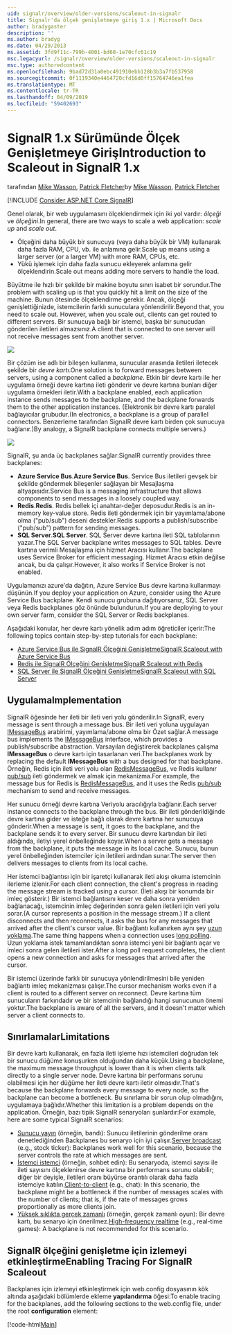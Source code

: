 ```yaml
---
uid: signalr/overview/older-versions/scaleout-in-signalr
title: Signalr'da ölçek genişletmeye giriş 1.x | Microsoft Docs
author: bradygaster
description: ''
ms.author: bradyg
ms.date: 04/29/2013
ms.assetid: 3fd9f11c-799b-4001-bd60-1e70cfc61c19
msc.legacyurl: /signalr/overview/older-versions/scaleout-in-signalr
msc.type: authoredcontent
ms.openlocfilehash: 9bad72d31a0ebc491910ebb128b3b3a7fb537958
ms.sourcegitcommit: 0f1119340e4464720cfd16d0ff15764746ea1fea
ms.translationtype: MT
ms.contentlocale: tr-TR
ms.lasthandoff: 04/09/2019
ms.locfileid: "59402693"
---
```

# <a name="introduction-to-scaleout-in-signalr-1x"></a><span data-ttu-id="9586c-102">SignalR 1.x Sürümünde Ölçek Genişletmeye Giriş</span><span class="sxs-lookup"><span data-stu-id="9586c-102">Introduction to Scaleout in SignalR 1.x</span></span>

<span data-ttu-id="9586c-103">tarafından [Mike Wasson](https://github.com/MikeWasson), [Patrick Fletcher](https://github.com/pfletcher)</span><span class="sxs-lookup"><span data-stu-id="9586c-103">by [Mike Wasson](https://github.com/MikeWasson), [Patrick Fletcher](https://github.com/pfletcher)</span></span>

[!INCLUDE [Consider ASP.NET Core SignalR](~/includes/signalr/signalr-version-disambiguation.md)]

<span data-ttu-id="9586c-104">Genel olarak, bir web uygulamasını ölçeklendirmek için iki yol vardır: *ölçeği* ve *ölçeğini*.</span><span class="sxs-lookup"><span data-stu-id="9586c-104">In general, there are two ways to scale a web application: *scale up* and *scale out*.</span></span>

- <span data-ttu-id="9586c-105">Ölçeğini daha büyük bir sunucuya (veya daha büyük bir VM) kullanarak daha fazla RAM, CPU, vb. ile anlamına gelir.</span><span class="sxs-lookup"><span data-stu-id="9586c-105">Scale up means using a larger server (or a larger VM) with more RAM, CPUs, etc.</span></span>
- <span data-ttu-id="9586c-106">Yükü işlemek için daha fazla sunucu ekleyerek anlamına gelir ölçeklendirin.</span><span class="sxs-lookup"><span data-stu-id="9586c-106">Scale out means adding more servers to handle the load.</span></span>

<span data-ttu-id="9586c-107">Büyütme ile hızlı bir şekilde bir makine boyutu sınırı isabet bir sorundur.</span><span class="sxs-lookup"><span data-stu-id="9586c-107">The problem with scaling up is that you quickly hit a limit on the size of the machine.</span></span> <span data-ttu-id="9586c-108">Bunun ötesinde ölçeklendirme gerekir. Ancak, ölçeği genişlettiğinizde, istemcilerin farklı sunuculara yönlendirilir.</span><span class="sxs-lookup"><span data-stu-id="9586c-108">Beyond that, you need to scale out. However, when you scale out, clients can get routed to different servers.</span></span> <span data-ttu-id="9586c-109">Bir sunucuya bağlı bir istemci, başka bir sunucudan gönderilen iletileri almazsınız.</span><span class="sxs-lookup"><span data-stu-id="9586c-109">A client that is connected to one server will not receive messages sent from another server.</span></span>

![](scaleout-in-signalr/_static/image1.png)

<span data-ttu-id="9586c-110">Bir çözüm ise adlı bir bileşen kullanma, sunucular arasında iletileri iletecek şekilde bir *devre kartı*.</span><span class="sxs-lookup"><span data-stu-id="9586c-110">One solution is to forward messages between servers, using a component called a *backplane*.</span></span> <span data-ttu-id="9586c-111">Etkin bir devre kartı ile her uygulama örneği devre kartına ileti gönderir ve devre kartına bunları diğer uygulama örnekleri iletir.</span><span class="sxs-lookup"><span data-stu-id="9586c-111">With a backplane enabled, each application instance sends messages to the backplane, and the backplane forwards them to the other application instances.</span></span> <span data-ttu-id="9586c-112">(Elektronik bir devre kartı paralel bağlayıcılar grubudur.</span><span class="sxs-lookup"><span data-stu-id="9586c-112">(In electronics, a backplane is a group of parallel connectors.</span></span> <span data-ttu-id="9586c-113">Benzerleme tarafından SignalR devre kartı birden çok sunucuya bağlanır.)</span><span class="sxs-lookup"><span data-stu-id="9586c-113">By analogy, a SignalR backplane connects multiple servers.)</span></span>

![](scaleout-in-signalr/_static/image2.png)

<span data-ttu-id="9586c-114">SignalR, şu anda üç backplanes sağlar:</span><span class="sxs-lookup"><span data-stu-id="9586c-114">SignalR currently provides three backplanes:</span></span>

- <span data-ttu-id="9586c-115">**Azure Service Bus**.</span><span class="sxs-lookup"><span data-stu-id="9586c-115">**Azure Service Bus**.</span></span> <span data-ttu-id="9586c-116">Service Bus iletileri gevşek bir şekilde göndermek bileşenler sağlayan bir Mesajlaşma altyapısıdır.</span><span class="sxs-lookup"><span data-stu-id="9586c-116">Service Bus is a messaging infrastructure that allows components to send messages in a loosely coupled way.</span></span>
- <span data-ttu-id="9586c-117">**Redis**.</span><span class="sxs-lookup"><span data-stu-id="9586c-117">**Redis**.</span></span> <span data-ttu-id="9586c-118">Redis bellek içi anahtar-değer deposudur.</span><span class="sxs-lookup"><span data-stu-id="9586c-118">Redis is an in-memory key-value store.</span></span> <span data-ttu-id="9586c-119">Redis ileti göndermek için bir yayımlama/abone olma ("pub/sub") deseni destekler.</span><span class="sxs-lookup"><span data-stu-id="9586c-119">Redis supports a publish/subscribe ("pub/sub") pattern for sending messages.</span></span>
- <span data-ttu-id="9586c-120">**SQL Server**.</span><span class="sxs-lookup"><span data-stu-id="9586c-120">**SQL Server**.</span></span> <span data-ttu-id="9586c-121">SQL Server devre kartına ileti SQL tablolarının yazar.</span><span class="sxs-lookup"><span data-stu-id="9586c-121">The SQL Server backplane writes messages to SQL tables.</span></span> <span data-ttu-id="9586c-122">Devre kartına verimli Mesajlaşma için hizmet Aracısı kullanır.</span><span class="sxs-lookup"><span data-stu-id="9586c-122">The backplane uses Service Broker for efficient messaging.</span></span> <span data-ttu-id="9586c-123">Hizmet Aracısı etkin değilse ancak, bu da çalışır.</span><span class="sxs-lookup"><span data-stu-id="9586c-123">However, it also works if Service Broker is not enabled.</span></span>

<span data-ttu-id="9586c-124">Uygulamanızı azure'da dağıtın, Azure Service Bus devre kartına kullanmayı düşünün.</span><span class="sxs-lookup"><span data-stu-id="9586c-124">If you deploy your application on Azure, consider using the Azure Service Bus backplane.</span></span> <span data-ttu-id="9586c-125">Kendi sunucu grubuna dağıtıyorsanız, SQL Server veya Redis backplanes göz önünde bulundurun.</span><span class="sxs-lookup"><span data-stu-id="9586c-125">If you are deploying to your own server farm, consider the SQL Server or Redis backplanes.</span></span>

<span data-ttu-id="9586c-126">Aşağıdaki konular, her devre kartı yönelik adım adım öğreticiler içerir:</span><span class="sxs-lookup"><span data-stu-id="9586c-126">The following topics contain step-by-step tutorials for each backplane:</span></span>

- [<span data-ttu-id="9586c-127">Azure Service Bus ile SignalR Ölçeğini Genişletme</span><span class="sxs-lookup"><span data-stu-id="9586c-127">SignalR Scaleout with Azure Service Bus</span></span>](scaleout-with-windows-azure-service-bus.md)
- [<span data-ttu-id="9586c-128">Redis ile SignalR Ölçeğini Genişletme</span><span class="sxs-lookup"><span data-stu-id="9586c-128">SignalR Scaleout with Redis</span></span>](scaleout-with-redis.md)
- [<span data-ttu-id="9586c-129">SQL Server ile SignalR Ölçeğini Genişletme</span><span class="sxs-lookup"><span data-stu-id="9586c-129">SignalR Scaleout with SQL Server</span></span>](scaleout-with-sql-server.md)

## <a name="implementation"></a><span data-ttu-id="9586c-130">Uygulama</span><span class="sxs-lookup"><span data-stu-id="9586c-130">Implementation</span></span>

<span data-ttu-id="9586c-131">SignalR öğesinde her ileti bir ileti veri yolu gönderilir.</span><span class="sxs-lookup"><span data-stu-id="9586c-131">In SignalR, every message is sent through a message bus.</span></span> <span data-ttu-id="9586c-132">Bir ileti veri yoluna uygulayan [IMessageBus](https://msdn.microsoft.com/library/microsoft.aspnet.signalr.messaging.imessagebus(v=vs.100).aspx) arabirimi, yayımlama/abone olma bir Özet sağlar.</span><span class="sxs-lookup"><span data-stu-id="9586c-132">A message bus implements the [IMessageBus](https://msdn.microsoft.com/library/microsoft.aspnet.signalr.messaging.imessagebus(v=vs.100).aspx) interface, which provides a publish/subscribe abstraction.</span></span> <span data-ttu-id="9586c-133">Varsayılan değiştirerek backplanes çalışma **IMessageBus** o devre kartı için tasarlanan veri.</span><span class="sxs-lookup"><span data-stu-id="9586c-133">The backplanes work by replacing the default **IMessageBus** with a bus designed for that backplane.</span></span> <span data-ttu-id="9586c-134">Örneğin, Redis için ileti veri yolu olan [RedisMessageBus](https://msdn.microsoft.com/library/microsoft.aspnet.signalr.redis.redismessagebus(v=vs.100).aspx), ve Redis kullanır [pub/sub](http://redis.io/topics/pubsub) ileti göndermek ve almak için mekanizma.</span><span class="sxs-lookup"><span data-stu-id="9586c-134">For example, the message bus for Redis is [RedisMessageBus](https://msdn.microsoft.com/library/microsoft.aspnet.signalr.redis.redismessagebus(v=vs.100).aspx), and it uses the Redis [pub/sub](http://redis.io/topics/pubsub) mechanism to send and receive messages.</span></span>

<span data-ttu-id="9586c-135">Her sunucu örneği devre kartına Veriyolu aracılığıyla bağlanır.</span><span class="sxs-lookup"><span data-stu-id="9586c-135">Each server instance connects to the backplane through the bus.</span></span> <span data-ttu-id="9586c-136">Bir ileti gönderildiğinde devre kartına gider ve isteğe bağlı olarak devre kartına her sunucuya gönderir.</span><span class="sxs-lookup"><span data-stu-id="9586c-136">When a message is sent, it goes to the backplane, and the backplane sends it to every server.</span></span> <span data-ttu-id="9586c-137">Bir sunucu devre kartından bir ileti aldığında, iletiyi yerel önbelleğinde koyar.</span><span class="sxs-lookup"><span data-stu-id="9586c-137">When a server gets a message from the backplane, it puts the message in its local cache.</span></span> <span data-ttu-id="9586c-138">Sunucu, bunun yerel önbelleğinden istemciler için iletileri ardından sunar.</span><span class="sxs-lookup"><span data-stu-id="9586c-138">The server then delivers messages to clients from its local cache.</span></span>

<span data-ttu-id="9586c-139">Her istemci bağlantısı için bir işaretçi kullanarak ileti akışı okuma istemcinin ilerleme izlenir.</span><span class="sxs-lookup"><span data-stu-id="9586c-139">For each client connection, the client's progress in reading the message stream is tracked using a cursor.</span></span> <span data-ttu-id="9586c-140">(İleti akışı bir konumda bir imleç gösterir.) Bir istemci bağlantısını keser ve daha sonra yeniden bağlanacağı, istemcinin imleç değerinden sonra gelen iletileri için veri yolu sorar.</span><span class="sxs-lookup"><span data-stu-id="9586c-140">(A cursor represents a position in the message stream.) If a client disconnects and then reconnects, it asks the bus for any messages that arrived after the client's cursor value.</span></span> <span data-ttu-id="9586c-141">Bir bağlantı kullanırken aynı şey [uzun yoklama](../getting-started/introduction-to-signalr.md#transports).</span><span class="sxs-lookup"><span data-stu-id="9586c-141">The same thing happens when a connection uses [long polling](../getting-started/introduction-to-signalr.md#transports).</span></span> <span data-ttu-id="9586c-142">Uzun yoklama istek tamamlandıktan sonra istemci yeni bir bağlantı açar ve imleci sonra gelen iletileri ister.</span><span class="sxs-lookup"><span data-stu-id="9586c-142">After a long poll request completes, the client opens a new connection and asks for messages that arrived after the cursor.</span></span>

<span data-ttu-id="9586c-143">Bir istemci üzerinde farklı bir sunucuya yönlendirilmesini bile yeniden bağlantı imleç mekanizması çalışır.</span><span class="sxs-lookup"><span data-stu-id="9586c-143">The cursor mechanism works even if a client is routed to a different server on reconnect.</span></span> <span data-ttu-id="9586c-144">Devre kartına tüm sunucuların farkındadır ve bir istemcinin bağlandığı hangi sunucunun önemi yoktur.</span><span class="sxs-lookup"><span data-stu-id="9586c-144">The backplane is aware of all the servers, and it doesn't matter which server a client connects to.</span></span>

## <a name="limitations"></a><span data-ttu-id="9586c-145">Sınırlamalar</span><span class="sxs-lookup"><span data-stu-id="9586c-145">Limitations</span></span>

<span data-ttu-id="9586c-146">Bir devre kartı kullanarak, en fazla ileti işleme hızı istemcileri doğrudan tek bir sunucu düğüme konuşurken olduğundan daha küçük.</span><span class="sxs-lookup"><span data-stu-id="9586c-146">Using a backplane, the maximum message throughput is lower than it is when clients talk directly to a single server node.</span></span> <span data-ttu-id="9586c-147">Devre kartına bir performans sorunu olabilmesi için her düğüme her ileti devre kartı iletir olmasıdır.</span><span class="sxs-lookup"><span data-stu-id="9586c-147">That's because the backplane forwards every message to every node, so the backplane can become a bottleneck.</span></span> <span data-ttu-id="9586c-148">Bu sınırlama bir sorun olup olmadığını, uygulamaya bağlıdır.</span><span class="sxs-lookup"><span data-stu-id="9586c-148">Whether this limitation is a problem depends on the application.</span></span> <span data-ttu-id="9586c-149">Örneğin, bazı tipik SignalR senaryoları şunlardır:</span><span class="sxs-lookup"><span data-stu-id="9586c-149">For example, here are some typical SignalR scenarios:</span></span>

- <span data-ttu-id="9586c-150">[Sunucu yayın](tutorial-server-broadcast-with-aspnet-signalr.md) (örneğin, bandı): Sunucu iletilerinin gönderilme oranı denetlediğinden Backplanes bu senaryo için iyi çalışır.</span><span class="sxs-lookup"><span data-stu-id="9586c-150">[Server broadcast](tutorial-server-broadcast-with-aspnet-signalr.md) (e.g., stock ticker): Backplanes work well for this scenario, because the server controls the rate at which messages are sent.</span></span>
- <span data-ttu-id="9586c-151">[İstemci istemci](tutorial-getting-started-with-signalr.md) (örneğin, sohbet edin): Bu senaryoda, istemci sayısı ile ileti sayısını ölçeklenirse devre kartına bir performans sorunu olabilir; diğer bir deyişle, iletileri oranı büyürse orantılı olarak daha fazla istemciye katılın.</span><span class="sxs-lookup"><span data-stu-id="9586c-151">[Client-to-client](tutorial-getting-started-with-signalr.md) (e.g., chat): In this scenario, the backplane might be a bottleneck if the number of messages scales with the number of clients; that is, if the rate of messages grows proportionally as more clients join.</span></span>
- <span data-ttu-id="9586c-152">[Yüksek sıklıkta gerçek zamanlı](tutorial-high-frequency-realtime-with-signalr.md) (örneğin, gerçek zamanlı oyun): Bir devre kartı, bu senaryo için önerilmez.</span><span class="sxs-lookup"><span data-stu-id="9586c-152">[High-frequency realtime](tutorial-high-frequency-realtime-with-signalr.md) (e.g., real-time games): A backplane is not recommended for this scenario.</span></span>

## <a name="enabling-tracing-for-signalr-scaleout"></a><span data-ttu-id="9586c-153">SignalR ölçeğini genişletme için izlemeyi etkinleştirme</span><span class="sxs-lookup"><span data-stu-id="9586c-153">Enabling Tracing For SignalR Scaleout</span></span>

<span data-ttu-id="9586c-154">Backplanes için izlemeyi etkinleştirmek için web.config dosyasının kök altında aşağıdaki bölümlerde ekleme **yapılandırma** öğesi:</span><span class="sxs-lookup"><span data-stu-id="9586c-154">To enable tracing for the backplanes, add the following sections to the web.config file, under the root **configuration** element:</span></span>

[!code-html[Main](scaleout-in-signalr/samples/sample1.html)]
